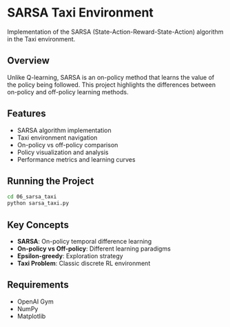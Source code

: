 # SARSA Taxi Environment

Implementation of the SARSA (State-Action-Reward-State-Action) algorithm in the Taxi environment.

## Overview

Unlike Q-learning, SARSA is an on-policy method that learns the value of the policy being followed. This project highlights the differences between on-policy and off-policy learning methods.

## Features

- SARSA algorithm implementation
- Taxi environment navigation
- On-policy vs off-policy comparison
- Policy visualization and analysis
- Performance metrics and learning curves

## Running the Project

```bash
cd 06_sarsa_taxi
python sarsa_taxi.py
```

## Key Concepts

- **SARSA**: On-policy temporal difference learning
- **On-policy vs Off-policy**: Different learning paradigms
- **Epsilon-greedy**: Exploration strategy
- **Taxi Problem**: Classic discrete RL environment

## Requirements

- OpenAI Gym
- NumPy
- Matplotlib